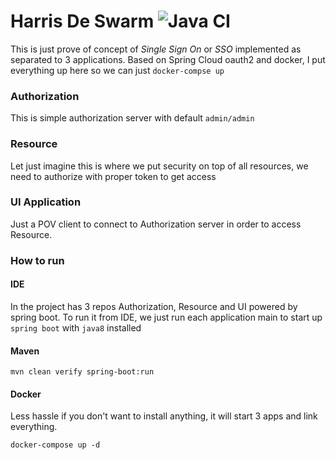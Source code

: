 # Harris De Swarm ![Java CI](https://github.com/anonymint/harris-de-swarm/workflows/Java%20CI/badge.svg?branch=master)
 
This is just prove of concept of *Single Sign On* or *SSO* implemented as separated to 3 applications. 
Based on Spring Cloud oauth2 and docker, I put everything up here so we can just `docker-compse up`  

### Authorization 

This is simple authorization server with default `admin/admin` 

### Resource

Let just imagine this is where we put security on top of all resources, we need to authorize with proper token to get access

### UI Application

Just a POV client to connect to Authorization server in order to access Resource.

### How to run 

#### IDE

In the project has 3 repos Authorization, Resource and UI powered by spring boot. To run it from IDE, we just run each application main to start up `spring boot` with `java8` installed 

#### Maven

    mvn clean verify spring-boot:run
    
#### Docker
Less hassle if you don't want to install anything, it will start 3 apps and link everything.

    docker-compose up -d 
